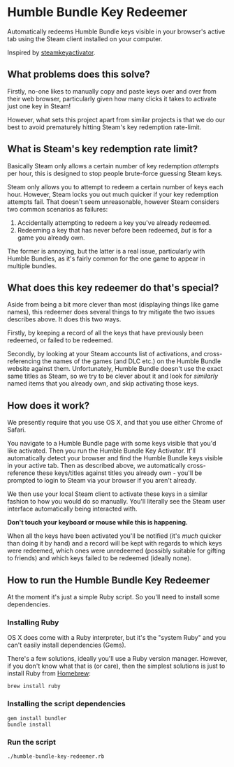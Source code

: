 # Humble Bundle Key Redeemer

Automatically redeems Humble Bundle keys visible in your browser's active tab using the Steam client installed on your computer.

Inspired by [steamkeyactivator](https://github.com/google/steamkeysactivator).

## What problems does this solve?

Firstly, no-one likes to manually copy and paste keys over and over from their web browser, particularly given how many clicks it takes to activate just one key in Steam!

However, what sets this project apart from similar projects is that we do our best to avoid prematurely hitting Steam's key redemption rate-limit.

## What is Steam's key redemption rate limit?

Basically Steam only allows a certain number of key redemption _attempts_ per hour, this is designed to stop people brute-force guessing Steam keys.

Steam only allows you to attempt to redeem a certain number of keys each hour. However, Steam locks you out much quicker if your key redemption attempts fail. That doesn't seem unreasonable, however Steam considers two common scenarios as failures:

 1. Accidentally attempting to redeem a key you've already redeemed.
 2. Redeeming a key that has never before been redeemed, _but_ is for a game you already own.

The former is annoying, but the latter is a real issue, particularly with Humble Bundles, as it's fairly common for the one game to appear in multiple bundles.

## What does this key redeemer do that's special?

Aside from being a bit more clever than most (displaying things like game names), this redeemer does several things to try mitigate the two issues describes above. It does this two ways.

Firstly, by keeping a record of all the keys that have previously been redeemed, or failed to be redeemed.

Secondly, by looking at your Steam accounts list of activations, and cross-referencing the names of the games (and DLC etc.) on the Humble Bundle website against them. Unfortunately, Humble Bundle doesn't use the exact same titles as Steam, so we try to be clever about it and look for _similarly_ named items that you already own, and skip activating those keys.

## How does it work?

We presently require that you use OS X, and that you use either Chrome of Safari.

You navigate to a Humble Bundle page with some keys visible that you'd like activated. Then you run the Humble Bundle Key Activator. It'll automatically detect your browser and find the Humble Bundle keys visible in your active tab. Then as described above, we automatically cross-reference these keys/titles against titles you already own - you'll be prompted to login to Steam via your browser if you aren't already.

We then use your local Steam client to activate these keys in a similar fashion to how you would do so manually. You'll literally see the Steam user interface automatically being interacted with.

__Don't touch your keyboard or mouse while this is happening.__

When all the keys have been activated you'll be notified (it's _much_ quicker than doing it by hand) and a record will be kept with regards to which keys were redeemed, which ones were unredeemed (possibly suitable for gifting to friends) and which keys failed to be redeemed (ideally none).

## How to run the Humble Bundle Key Redeemer

At the moment it's just a simple Ruby script. So you'll need to install some dependencies.

### Installing Ruby

OS X does come with a Ruby interpreter, but it's the "system Ruby" and you can't easily install dependencies (Gems).

There's a few solutions, ideally you'll use a Ruby version manager. However, if you don't know what that is (or care), then the simplest solutions is just to install Ruby from [Homebrew](https://brew.sh/):

```
brew install ruby
```

### Installing the script dependencies

```
gem install bundler
bundle install
```

### Run the script

```
./humble-bundle-key-redeemer.rb
```

